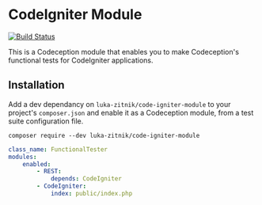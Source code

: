 # CodeIgniter Module

[![Build Status](https://travis-ci.org/luka-zitnik/CodeIgniterModule.svg?branch=master)](https://travis-ci.org/luka-zitnik/CodeIgniterModule)

This is a Codeception module that enables you to make Codeception's functional
tests for CodeIgniter applications.

## Installation

Add a dev dependancy on `luka-zitnik/code-igniter-module` to your project's
`composer.json` and enable it as a Codeception module, from a test suite
configuration file.

```shell
composer require --dev luka-zitnik/code-igniter-module
```

```yaml
class_name: FunctionalTester
modules:
    enabled:
        - REST:
            depends: CodeIgniter
        - CodeIgniter:
            index: public/index.php
```
